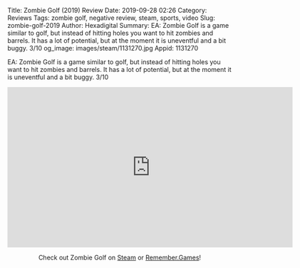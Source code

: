Title: Zombie Golf (2019) Review
Date: 2019-09-28 02:26
Category: Reviews
Tags: zombie golf, negative review, steam, sports, video
Slug: zombie-golf-2019
Author: Hexadigital
Summary: EA: Zombie Golf is a game similar to golf, but instead of hitting holes you want to hit zombies and barrels. It has a lot of potential, but at the moment it is uneventful and a bit buggy. 3/10
og_image: images/steam/1131270.jpg
Appid: 1131270

EA: Zombie Golf is a game similar to golf, but instead of hitting holes you want to hit zombies and barrels. It has a lot of potential, but at the moment it is uneventful and a bit buggy. 3/10

<center><iframe src="https://www.youtube.com/embed/ZJSs4EfuOSw?feature=oembed" allow="accelerometer; autoplay; encrypted-media; gyroscope; picture-in-picture" width="640" height="360" frameborder="0"></iframe>

Check out Zombie Golf on [Steam](https://store.steampowered.com/app/1131270/?curator_clanid=34633900) or [Remember.Games](https://remember.games/game/2688/)!</center>